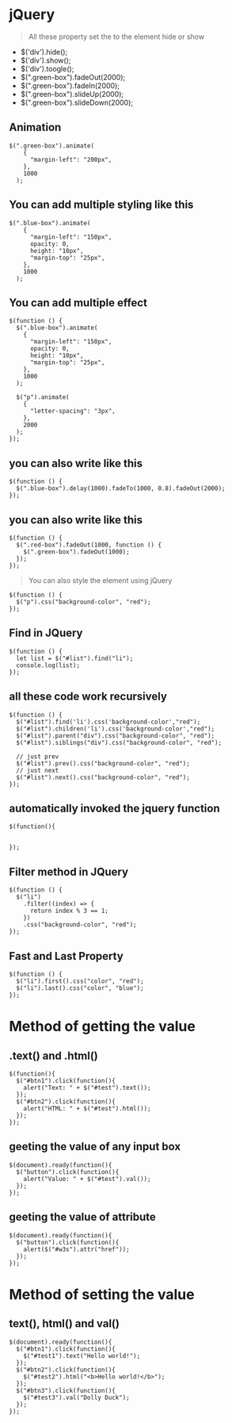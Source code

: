 # jQuery


> All these property set the to the element hide or show
- $('div').hide();
- $('div').show();
- $('div').toogle();
- $(".green-box").fadeOut(2000);
-  $(".green-box").fadeIn(2000);
- $(".green-box").slideUp(2000);
- $(".green-box").slideDown(2000);

## Animation 
```
$(".green-box").animate(
    {
      "margin-left": "200px",
    },
    1000
  );
```
## You can add multiple styling like this
```
$(".blue-box").animate(
    {
      "margin-left": "150px",
      opacity: 0,
      height: "10px",
      "margin-top": "25px",
    },
    1000
  );
```
## You can add multiple effect
```
$(function () {
  $(".blue-box").animate(
    {
      "margin-left": "150px",
      opacity: 0,
      height: "10px",
      "margin-top": "25px",
    },
    1000
  );

  $("p").animate(
    {
      "letter-spacing": "3px",
    },
    2000
  );
});
```


## you can also write like this
```
$(function () {
  $(".blue-box").delay(1000).fadeTo(1000, 0.8).fadeOut(2000);
});

```
## you can also write like this
```
$(function () {
  $(".red-box").fadeOut(1000, function () {
    $(".green-box").fadeOut(1000);
  });
});

```

> You can also style the element using jQuery
```
$(function () {
  $("p").css("background-color", "red");
});
```

## Find in JQuery
```
$(function () {
  let list = $("#list").find("li");
  console.log(list);
});
```

## all these code work recursively 
```
$(function () {
  $("#list").find('li').css('background-color',"red");
  $("#list").children('li').css('background-color',"red");
  $("#list").parent("div").css("background-color", "red");
  $("#list").siblings("div").css("background-color", "red");
  
  // just prev
  $("#list").prev().css("background-color", "red");
  // just next
  $("#list").next().css("background-color", "red");
});
```


## automatically invoked the jquery function 
```
$(function(){


});
```

## Filter method in JQuery
```
$(function () {
  $("li")
    .filter((index) => {
      return index % 3 == 1;
    })
    .css("background-color", "red");
});

```

## Fast and Last Property
```
$(function () {
  $("li").first().css("color", "red");
  $("li").last().css("color", "blue");
});
```

# Method of getting the value

## .text() and .html()
```
$(function(){
  $("#btn1").click(function(){
    alert("Text: " + $("#test").text());
  });
  $("#btn2").click(function(){
    alert("HTML: " + $("#test").html());
  });
});
```

## geeting the value of any input box 
```
$(document).ready(function(){
  $("button").click(function(){
    alert("Value: " + $("#test").val());
  });
});
```

## geeting the value of attribute
```
$(document).ready(function(){
  $("button").click(function(){
    alert($("#w3s").attr("href"));
  });
});
```

# Method of setting the value

## text(), html() and val()
```
$(document).ready(function(){
  $("#btn1").click(function(){
    $("#test1").text("Hello world!");
  });
  $("#btn2").click(function(){
    $("#test2").html("<b>Hello world!</b>");
  });
  $("#btn3").click(function(){
    $("#test3").val("Dolly Duck");
  });
});
```


















